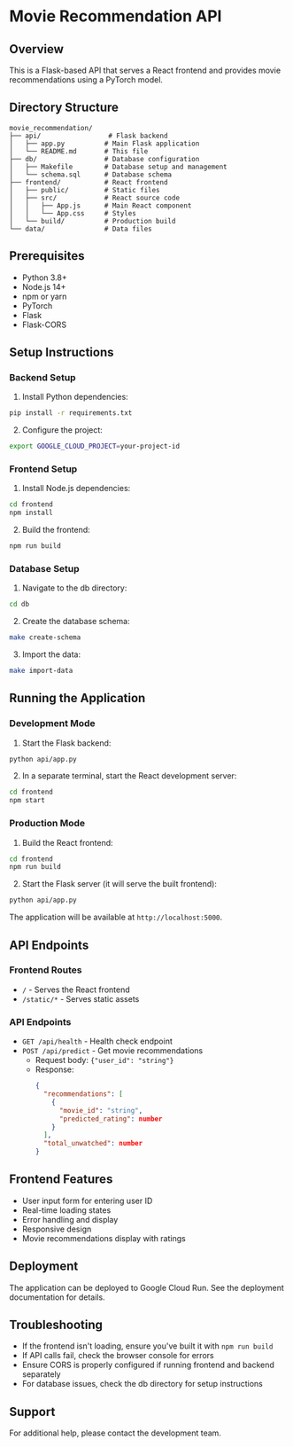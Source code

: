 # Movie Recommendation API

## Overview
This is a Flask-based API that serves a React frontend and provides movie recommendations using a PyTorch model.

## Directory Structure
```
movie_recommendation/
├── api/                 # Flask backend
│   ├── app.py          # Main Flask application
│   └── README.md       # This file
├── db/                 # Database configuration
│   ├── Makefile        # Database setup and management
│   └── schema.sql      # Database schema
├── frontend/           # React frontend
│   ├── public/         # Static files
│   ├── src/            # React source code
│   │   ├── App.js      # Main React component
│   │   └── App.css     # Styles
│   └── build/          # Production build
└── data/               # Data files
```

## Prerequisites
- Python 3.8+
- Node.js 14+
- npm or yarn
- PyTorch
- Flask
- Flask-CORS

## Setup Instructions

### Backend Setup
1. Install Python dependencies:
```bash
pip install -r requirements.txt
```

2. Configure the project:
```bash
export GOOGLE_CLOUD_PROJECT=your-project-id
```

### Frontend Setup
1. Install Node.js dependencies:
```bash
cd frontend
npm install
```

2. Build the frontend:
```bash
npm run build
```

### Database Setup
1. Navigate to the db directory:
```bash
cd db
```

2. Create the database schema:
```bash
make create-schema
```

3. Import the data:
```bash
make import-data
```

## Running the Application

### Development Mode
1. Start the Flask backend:
```bash
python api/app.py
```

2. In a separate terminal, start the React development server:
```bash
cd frontend
npm start
```

### Production Mode
1. Build the React frontend:
```bash
cd frontend
npm run build
```

2. Start the Flask server (it will serve the built frontend):
```bash
python api/app.py
```

The application will be available at `http://localhost:5000`.

## API Endpoints

### Frontend Routes
- `/` - Serves the React frontend
- `/static/*` - Serves static assets

### API Endpoints
- `GET /api/health` - Health check endpoint
- `POST /api/predict` - Get movie recommendations
  - Request body: `{"user_id": "string"}`
  - Response: 
    ```json
    {
      "recommendations": [
        {
          "movie_id": "string",
          "predicted_rating": number
        }
      ],
      "total_unwatched": number
    }
    ```

## Frontend Features
- User input form for entering user ID
- Real-time loading states
- Error handling and display
- Responsive design
- Movie recommendations display with ratings

## Deployment
The application can be deployed to Google Cloud Run. See the deployment documentation for details.

## Troubleshooting
- If the frontend isn't loading, ensure you've built it with `npm run build`
- If API calls fail, check the browser console for errors
- Ensure CORS is properly configured if running frontend and backend separately
- For database issues, check the db directory for setup instructions

## Support
For additional help, please contact the development team. 